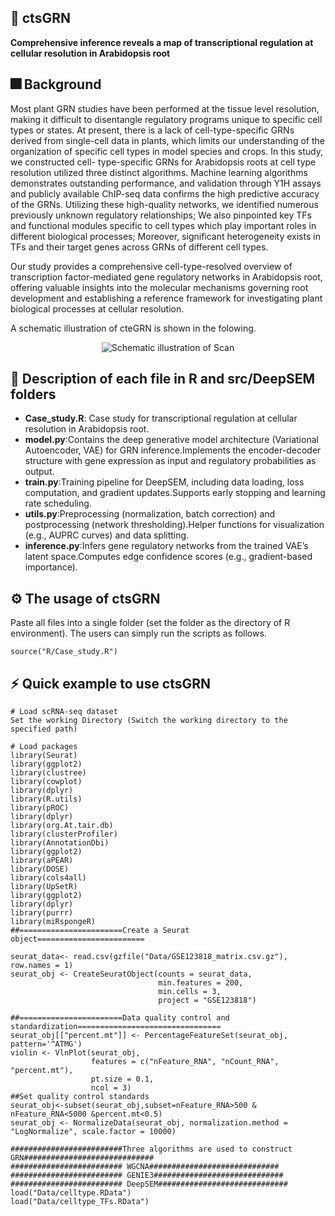 ## :compass:  ctsGRN
**Comprehensive inference reveals a map of transcriptional regulation at cellular resolution in Arabidopsis root**

## :fireworks: Background
Most plant GRN studies have been performed at the tissue level resolution, making it difficult to disentangle regulatory programs unique to specific cell types or states. At present, there is a lack of cell-type-specific GRNs derived from single-cell data in plants, which limits our understanding of the organization of specific cell types in model species and crops. In this study, we constructed cell- type-specific GRNs for Arabidopsis roots at cell type resolution utilized three distinct algorithms. Machine learning algorithms demonstrates outstanding performance, and validation through Y1H assays and publicly available ChIP-seq data confirms the high predictive accuracy of the GRNs. Utilizing these high-quality networks, we identified numerous previously unknown regulatory relationships; We also pinpointed key TFs and functional modules specific to cell types which play important roles in different biological processes; Moreover, significant heterogeneity exists in TFs and their target genes across GRNs of different cell types.

Our study provides a comprehensive cell-type-resolved overview of transcription factor-mediated gene regulatory networks in Arabidopsis root, offering valuable insights into the molecular mechanisms governing root development and establishing a reference framework for investigating plant biological processes at cellular resolution. 

A schematic illustration of cteGRN is shown in the folowing.

<p align="center">
  <img src="https://github.com/Jiangyu1220/ctsGRN/blob/main/ctsGRN.png" alt="Schematic illustration of Scan" border="0.1">
</p>

## :book: Description of each file in R and src/DeepSEM folders
- **Case_study.R**: Case study for transcriptional regulation at cellular resolution in Arabidopsis root.
- **model.py**:Contains the deep generative model architecture (Variational Autoencoder, VAE) for GRN inference.Implements the encoder-decoder structure with gene expression as input and regulatory probabilities as output.
- **train.py**:Training pipeline for DeepSEM, including data loading, loss computation, and gradient updates.Supports early stopping and learning rate scheduling.
- **utils.py**:Preprocessing (normalization, batch correction) and postprocessing (network thresholding).Helper functions for visualization (e.g., AUPRC curves) and data splitting.
- **inference.py**:Infers gene regulatory networks from the trained VAE’s latent space.Computes edge confidence scores (e.g., gradient-based importance).

## :gear: The usage of ctsGRN
Paste all files into a single folder (set the folder as the directory of R environment). The users can simply run the scripts as follows.

```{r echo=FALSE, results='hide', message=FALSE}
source("R/Case_study.R")
```
## :zap: Quick example to use ctsGRN
```
# Load scRNA-seq dataset
Set the working Directory (Switch the working directory to the specified path)

# Load packages
library(Seurat)
library(ggplot2)
library(clustree)
library(cowplot)
library(dplyr)
library(R.utils)
library(pROC)
library(dplyr)
library(org.At.tair.db)
library(clusterProfiler)
library(AnnotationDbi)
library(ggplot2)
library(aPEAR)
library(DOSE)
library(cols4all)
library(UpSetR)
library(ggplot2)
library(dplyr)
library(purrr)
library(miRspongeR)
##=======================Create a Seurat object========================

seurat_data<- read.csv(gzfile("Data/GSE123818_matrix.csv.gz"), row.names = 1)
seurat_obj <- CreateSeuratObject(counts = seurat_data,
                                 min.features = 200,
                                 min.cells = 3, 
                                 project = "GSE123818")

##=======================Data quality control and standardization================================
seurat_obj[["percent.mt"]] <- PercentageFeatureSet(seurat_obj, pattern='^ATMG')
violin <- VlnPlot(seurat_obj,
                  features = c("nFeature_RNA", "nCount_RNA", "percent.mt"), 
                  pt.size = 0.1,
                  ncol = 3)
##Set quality control standards
seurat_obj<-subset(seurat_obj,subset=nFeature_RNA>500 & nFeature_RNA<5000 &percent.mt<0.5)
seurat_obj <- NormalizeData(seurat_obj, normalization.method = "LogNormalize", scale.factor = 10000)

#########################Three algorithms are used to construct GRN#############################
######################### WGCNA#############################
######################### GENIE3#############################
######################### DeepSEM#############################
load("Data/celltype.RData")
load("Data/celltype_TFs.RData")
``` 
